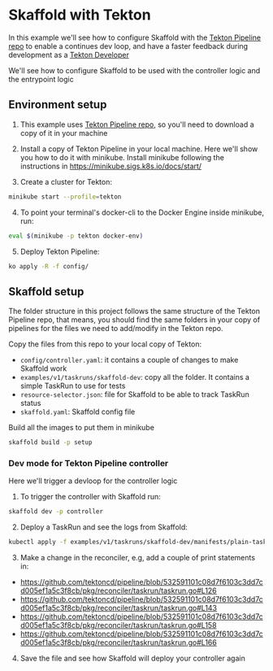 # Skaffold with Tekton
In this example we'll see how to configure Skaffold with the [Tekton Pipeline repo](https://github.com/tektoncd/pipeline) to enable a continues dev loop, and have a faster feedback during development as a [Tekton Developer]() 

We'll see how to configure Skaffold to be used with the controller logic and the entrypoint logic

## Environment setup

1. This example uses [Tekton Pipeline repo](https://github.com/tektoncd/pipeline), so you'll need to download a copy of it in your machine

2. Install a copy of Tekton Pipeline in your local machine. Here we'll show you how to do it with minikube. Install minikube following the instructions in https://minikube.sigs.k8s.io/docs/start/

3. Create a cluster for Tekton:
```bash
minikube start --profile=tekton
```

4. To point your terminal's docker-cli to the Docker Engine inside minikube, run:
```bash
eval $(minikube -p tekton docker-env)
```

5. Deploy Tekton Pipeline:
```bash
ko apply -R -f config/
```

## Skaffold setup
The folder structure in this project follows the same structure of the Tekton Pipeline repo, that means, you should find the same folders in your copy of pipelines for the files we need to add/modify in the Tekton repo.

Copy the files from this repo to your local copy of Tekton:

* `config/controller.yaml`: it contains a couple of changes to make Skaffold work
* `examples/v1/taskruns/skaffold-dev`: copy all the folder. It contains a simple TaskRun to use for tests
* `resource-selector.json`: file for Skaffold to be able to track TaskRun status
* `skaffold.yaml`: Skaffold config file

Build all the images to put them in minikube
```bash
skaffold build -p setup
```

### Dev mode for Tekton Pipeline controller
Here we'll trigger a devloop for the controller logic

1. To trigger the controller with Skaffold run:
```bash
skaffold dev -p controller
```

2. Deploy a TaskRun and see the logs from Skaffold:
```bash
kubectl apply -f examples/v1/taskruns/skaffold-dev/manifests/plain-task-run.yaml
```

3. Make a change in the reconciler, e.g, add a couple of print statements in:
* https://github.com/tektoncd/pipeline/blob/532591101c08d7f6103c3dd7cd005ef1a5c3f8cb/pkg/reconciler/taskrun/taskrun.go#L126
* https://github.com/tektoncd/pipeline/blob/532591101c08d7f6103c3dd7cd005ef1a5c3f8cb/pkg/reconciler/taskrun/taskrun.go#L143
* https://github.com/tektoncd/pipeline/blob/532591101c08d7f6103c3dd7cd005ef1a5c3f8cb/pkg/reconciler/taskrun/taskrun.go#L158
* https://github.com/tektoncd/pipeline/blob/532591101c08d7f6103c3dd7cd005ef1a5c3f8cb/pkg/reconciler/taskrun/taskrun.go#L166

4. Save the file and see how Skaffold will deploy your controller again